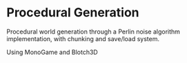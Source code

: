 # Procedural Generation

Procedural world generation through a Perlin noise algorithm implementation, with chunking and save/load system.

Using MonoGame and Blotch3D
